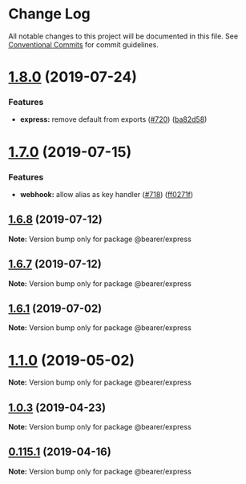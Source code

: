 # Change Log

All notable changes to this project will be documented in this file.
See [Conventional Commits](https://conventionalcommits.org) for commit guidelines.

# [1.8.0](https://github.com/Bearer/bearer/compare/v1.7.0...v1.8.0) (2019-07-24)


### Features

* **express:** remove default from exports ([#720](https://github.com/Bearer/bearer/issues/720)) ([ba82d58](https://github.com/Bearer/bearer/commit/ba82d58))





# [1.7.0](https://github.com/Bearer/bearer/compare/v1.6.8...v1.7.0) (2019-07-15)


### Features

* **webhook:** allow alias as key handler ([#718](https://github.com/Bearer/bearer/issues/718)) ([ff0271f](https://github.com/Bearer/bearer/commit/ff0271f))





## [1.6.8](https://github.com/Bearer/bearer/compare/v1.6.7...v1.6.8) (2019-07-12)

**Note:** Version bump only for package @bearer/express





## [1.6.7](https://github.com/Bearer/bearer/compare/v1.6.6...v1.6.7) (2019-07-12)

**Note:** Version bump only for package @bearer/express





## [1.6.1](https://github.com/Bearer/bearer/compare/v1.6.0...v1.6.1) (2019-07-02)

**Note:** Version bump only for package @bearer/express





# [1.1.0](https://github.com/Bearer/bearer/compare/v1.0.5...v1.1.0) (2019-05-02)

**Note:** Version bump only for package @bearer/express





## [1.0.3](https://github.com/Bearer/bearer/compare/v1.0.2...v1.0.3) (2019-04-23)

**Note:** Version bump only for package @bearer/express





## [0.115.1](https://github.com/Bearer/bearer/compare/v0.115.0...v0.115.1) (2019-04-16)

**Note:** Version bump only for package @bearer/express
